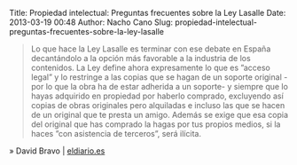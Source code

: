 Title: Propiedad intelectual: Preguntas frecuentes sobre la Ley Lasalle
Date: 2013-03-19 00:48
Author: Nacho Cano
Slug: propiedad-intelectual-preguntas-frecuentes-sobre-la-ley-lasalle

> Lo que hace la Ley Lasalle es terminar con ese debate en España
> decantándolo a la opción más favorable a la industria de los
> contenidos. La Ley define ahora expresamente lo que es ”acceso legal”
> y lo restringe a las copias que se hagan de un soporte original -por
> lo que la obra ha de estar adherida a un soporte- y siempre que lo
> hayas adquirido en propiedad por haberlo comprado, excluyendo así
> copias de obras originales pero alquiladas e incluso las que se hacen
> de un original que te presta un amigo. Además se exige que esa copia
> del original que has comprado la hagas por tus propios medios, si la
> haces ”con asistencia de terceros”, será ilícita.

» David Bravo | [eldiario.es][]

  [eldiario.es]: http://www.eldiario.es/zonacritica/Propiedad-Intelectual-Preguntas-Frecuentes-Lasalle_6_112048800.html
    "Propiedad intelectual: Preguntas frecuentes sobre la Ley Lasalle"
